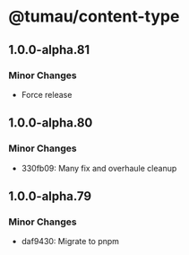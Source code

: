 # @tumau/content-type

## 1.0.0-alpha.81

### Minor Changes

- Force release

## 1.0.0-alpha.80

### Minor Changes

- 330fb09: Many fix and overhaule cleanup

## 1.0.0-alpha.79

### Minor Changes

- daf9430: Migrate to pnpm
